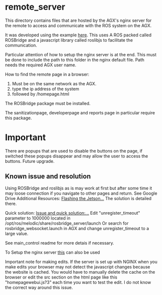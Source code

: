 # remote_server
This directory contains files that are hosted by the AGX's nginx server for the remote to access and communicate with the ROS system on the AGX.

It was developed using the example [here](https://medium.com/husarion-blog/bootstrap-4-ros-creating-a-web-ui-for-your-robot-9a77a8e373f9). This uses A ROS packed called ROSBridge and a javascript library called roslibjs to facilitate the communication.

Particular attention of how to setup the nginx server is at the end. This must be done to include the path to this folder in the nginx default file. Path needs the required AGX user name.

How to find the remote page in a browser:
1. Must be on the same network as the AGX.
2. type the ip address of the system
3. followed by /homepage.html

The ROSBridge package must be installed.

The sanitizationpage, developerpage and reports page in particular require this package.

# Important
There are popups that are used to disable the buttons on the page, if switched these popups disappear and may allow the user to access the buttons. Future upgrade.

## Known issue and resolution

Using ROSBridge and roslibjs as is may work at first but after some time it may loose connection if you navigate to other pages and return. 
See Google Drive Additional Resources: [Flashing the Jetson...](https://docs.google.com/document/d/1WZLdgXxbXff8g58E_jaLMqHgyO9Tv8HMU45z1B0EHVc/edit)
The solution is detailed there.

Quick solution: [Issue and quick solution:...](https://github.com/RobotWebTools/rosbridge_suite/issues/298#issuecomment-842357768)
Edit "unregister_timeout" parameter to 1000000 located in /opt/ros/melodic/share/rosbridge_server/launch
Or search for rosbridge_websocket.launch in AGX and change unregister_timeout to a large value. 
 

See main_control readme for more detais if necessary. 

To Setup the nginx server [this](https://ubuntu.com/tutorials/install-and-configure-nginx#1-overview) can also be used 

Important note for making edits. If the server is set up with NGINX when you make edits your browser may not detect the javascript changes because the website is cached. You would have to manually delete the cache on the browser or edit the src section on the html page like this "homepagewebui.js?3" each time you want to test the edit. I do not know the correct way around this issue.     
    

